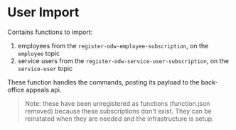 # User Import

Contains functions to import:
1. employees from the `register-odw-employee-subscription`, on the `employee` topic
2. service users from the `register-odw-service-user-subscription`, on the `service-user` topic

These function handles the commands, posting its payload to the back-office appeals api.

> Note: these have been unregistered as functions (function.json removed) because these subscriptions don't exist. They can be reinstated when they are needed and the infrastructure is setup.